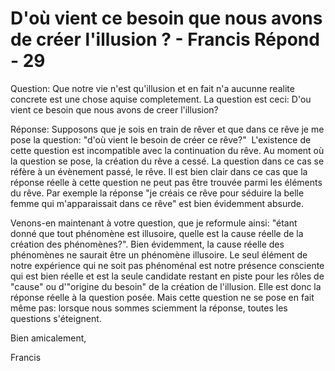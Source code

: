 # D'où vient ce besoin que nous avons de créer l'illusion ? - Francis Répond - 29

Question: Que notre vie n'est qu'illusion et en fait n'a aucunne realite concrete est une chose aquise completement. La question est ceci: D'ou vient ce besoin que nous avons de creer l'illusion?

R&eacute;ponse: Supposons que je sois en train de r&ecirc;ver et que dans ce r&ecirc;ve je me pose la question: "d'o&ugrave; vient le besoin de cr&eacute;er ce r&ecirc;ve?"&nbsp; L'existence de cette question est incompatible avec la continuation du r&ecirc;ve. Au moment o&ugrave; la question se pose, la cr&eacute;ation du r&ecirc;ve a cess&eacute;. La question dans ce cas se r&eacute;f&egrave;re &agrave; un &eacute;v&egrave;nement pass&eacute;, le r&ecirc;ve. Il est bien clair dans ce cas que la r&eacute;ponse r&eacute;elle &agrave; cette question ne peut pas &ecirc;tre trouv&eacute;e parmi les &eacute;l&eacute;ments du r&ecirc;ve. Par exemple la r&eacute;ponse "je cr&eacute;ais ce r&ecirc;ve pour s&eacute;duire la belle femme qui m'apparaissait dans ce r&ecirc;ve" est bien &eacute;videmment absurde.&nbsp;

Venons-en maintenant &agrave; votre question, que je reformule ainsi: "&eacute;tant donn&eacute; que tout ph&eacute;nom&egrave;ne est illusoire, quelle est la cause r&eacute;elle de la cr&eacute;ation des ph&eacute;nom&egrave;nes?". Bien &eacute;videmment, la cause r&eacute;elle des ph&eacute;nom&egrave;nes ne saurait &ecirc;tre un ph&eacute;nom&egrave;ne illusoire. Le seul &eacute;l&eacute;ment de notre exp&eacute;rience qui ne soit pas ph&eacute;nom&eacute;nal est notre pr&eacute;sence consciente qui est bien r&eacute;elle et est la seule candidate restant en piste pour les r&ocirc;les de "cause" ou d'"origine du besoin" de la cr&eacute;ation de l'illusion. Elle est donc la r&eacute;ponse r&eacute;elle &agrave; la question pos&eacute;e. Mais cette question ne se pose en fait m&ecirc;me pas: lorsque nous sommes sciemment la r&eacute;ponse, toutes les questions s'&eacute;teignent.

Bien amicalement,

Francis

